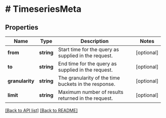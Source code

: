 # # TimeseriesMeta

## Properties

Name | Type | Description | Notes
------------ | ------------- | ------------- | -------------
**from** | **string** | Start time for the query as supplied in the request. | [optional] 
**to** | **string** | End time for the query as supplied in the request. | [optional] 
**granularity** | **string** | The granularity of the time buckets in the response. | [optional] 
**limit** | **string** | Maximum number of results returned in the request. | [optional] 


[[Back to API list]](../../README.md#endpoints) [[Back to README]](../../README.md)
